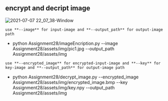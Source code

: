 ## encrypt and decript image
![2021-07-07 22_07_38-Window](https://user-images.githubusercontent.com/72157067/124805073-4280ca80-df70-11eb-9ba8-96f2da84d6d3.png)

 `use **--image** for input-image and **--output_path** for output-image path `

- python Assignment28/imageEncription.py --image Assignment28/assets/img/pic1.jpg --output_path Assignment28/assets/img


 `use **--encrypted_image** for encrypted-input-image and **--key** for key-image and **--output_path** for output-image path `

- python Assignment28/decrypt_image.py --encrypted_image Assignment28/assets/img/encrypted_image.bmp --key Assignment28/assets/img/key.npy --output_path Assignment28/assets/img
